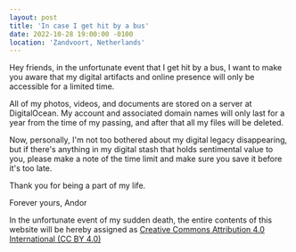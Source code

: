 ```yaml
---
layout: post
title: 'In case I get hit by a bus'
date: 2022-10-28 19:00:00 -0100
location: 'Zandvoort, Netherlands'
---
```


Hey friends, in the unfortunate event that I get hit by a bus, I want to make you aware that my digital artifacts and online presence will only be accessible for a limited time.

All of my photos, videos, and documents are stored on a server at DigitalOcean. My account and associated domain names will only last for a year from the time of my passing, and after that all my files will be deleted.

Now, personally, I'm not too bothered about my digital legacy disappearing, but if there's anything in my digital stash that holds sentimental value to you, please make a note of the time limit and make sure you save it before it's too late.

Thank you for being a part of my life.

Forever yours, Andor

In the unfortunate event of my sudden death, the entire contents of this website will be hereby assigned as <a href="https://creativecommons.org/licenses/by/4.0/">Creative Commons Attribution 4.0 International (CC BY 4.0)</a>